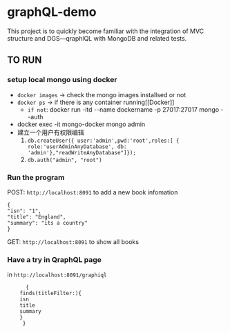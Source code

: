 # graphQL-demo
This project is to quickly become familiar with the integration of MVC structure and DGS—qraphlQL with MongoDB and related tests.



## TO RUN 

### setup local mongo using docker
- `docker images` -> check the mongo images installsed or not
- `docker ps` -> if there is any container running[[Docker]]
	-   `if not`: docker run -itd --name dockername -p 27017:27017 mongo --auth
-   docker exec -it mongo-docker mongo admin
-  建立一个用户有权限编辑
    1. `db.createUser({ user:'admin',pwd:'root',roles:[ { role:'userAdminAnyDatabase', db: 'admin'},"readWriteAnyDatabase"]});`
    2. `db.auth("admin", "root")`
		
### Run the program
POST:	`http://localhost:8091` to add a new book infomation

    {
	"isn": "1",
	"title": "England",
	"summary": "its a country"
	}
GET:    `http://localhost:8091` to show all books

### Have a try in QraphQL page
in `http://localhost:8091/graphiql`

          {	
		finds(titleFilter:){ 
		isn
	  	title
	  	summary
	  	}
         }
